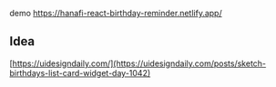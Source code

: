demo https://hanafi-react-birthday-reminder.netlify.app/

## Idea
[https://uidesigndaily.com/](https://uidesigndaily.com/posts/sketch-birthdays-list-card-widget-day-1042)
